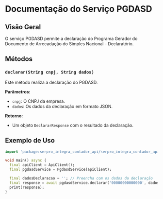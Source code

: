 # Documentação do Serviço PGDASD

## Visão Geral

O serviço PGDASD permite a declaração do Programa Gerador do Documento de Arrecadação do Simples Nacional - Declaratório.

## Métodos

### `declarar(String cnpj, String dados)`

Este método realiza a declaração do PGDASD.

**Parâmetros:**
- `cnpj`: O CNPJ da empresa.
- `dados`: Os dados da declaração em formato JSON.

**Retorno:**
- Um objeto `DeclararResponse` com o resultado da declaração.

## Exemplo de Uso

```dart
import 'package:serpro_integra_contador_api/serpro_integra_contador_api.dart';

void main() async {
  final apiClient = ApiClient();
  final pgdasdService = PgdasdService(apiClient);

  final dadosDeclaracao = ''; // Preencha com os dados da declaração
  final response = await pgdasdService.declarar('00000000000000', dadosDeclaracao);
  print(response);
}
```

